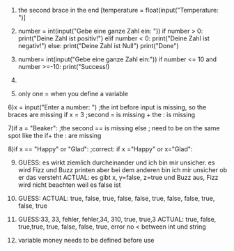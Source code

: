1) the second brace in the end [temperature = float(input("Temperature: ")]

2) number = int(input("Gebe eine ganze Zahl ein: "))
if number > 0:
    print("Deine Zahl ist positiv!")
elif number < 0:
    print("Deine Zahl ist negativ!")
else:
    print("Deine Zahl ist Null")
print("Done")

3) number= int(input("Gebe eine ganze Zahl ein:"))
if number <= 10 and number >=-10:
    print("Success!)

4) 

5) only one = when you define a variable

6)x = input("Enter a number: ") ;the int before input is missing, so the braces are missing
  if x = 3 ;second = is missing + the : is missing

7)if a = "Beaker": ;the second == is missing
  else ; need to be on the same spot like the if+ the : are missing 

8)if x == "Happy" or "Glad": ;correct: if x ="Happy" or x="Glad":

9) GUESS: es wirkt ziemlich durcheinander und ich bin mir unsicher. es wird Fizz und Buzz printen aber bei dem anderen bin ich mir unsicher ob er das versteht 
ACTUAL: es gibt x, y=false, z=true und Buzz aus, Fizz wird nicht beachten weil es false ist

10) GUESS:
ACTUAL: true, false, true, false, false, true, false, false, true, false, true

11) GUESS:33, 33, fehler, fehler,34, 310, true, true,3
ACTUAL: true, false, true,true, true, false, false, true, error no < between int und string

12) variable money needs to be defined before use